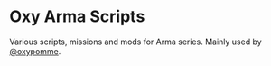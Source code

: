 # Oxy Arma Scripts

Various scripts, missions and mods for Arma series. Mainly used by [@oxypomme](https://github.com/oxypomme).
